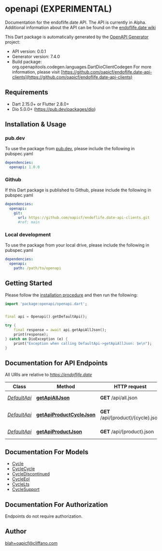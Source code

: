 # openapi (EXPERIMENTAL)
Documentation for the endoflife.date API. The API is currently in Alpha. Additional information about the API can be found on the [endoflife.date wiki](https://github.com/endoflife-date/endoflife.date/wiki)

This Dart package is automatically generated by the [OpenAPI Generator](https://openapi-generator.tech) project:

- API version: 0.0.1
- Generator version: 7.4.0
- Build package: org.openapitools.codegen.languages.DartDioClientCodegen
For more information, please visit [https://github.com/oapicf/endoflife.date-api-clients](https://github.com/oapicf/endoflife.date-api-clients)

## Requirements

* Dart 2.15.0+ or Flutter 2.8.0+
* Dio 5.0.0+ (https://pub.dev/packages/dio)

## Installation & Usage

### pub.dev
To use the package from [pub.dev](https://pub.dev), please include the following in pubspec.yaml
```yaml
dependencies:
  openapi: 1.0.0
```

### Github
If this Dart package is published to Github, please include the following in pubspec.yaml
```yaml
dependencies:
  openapi:
    git:
      url: https://github.com/oapicf/endoflife.date-api-clients.git
      #ref: main
```

### Local development
To use the package from your local drive, please include the following in pubspec.yaml
```yaml
dependencies:
  openapi:
    path: /path/to/openapi
```

## Getting Started

Please follow the [installation procedure](#installation--usage) and then run the following:

```dart
import 'package:openapi/openapi.dart';


final api = Openapi().getDefaultApi();

try {
    final response = await api.getApiAllJson();
    print(response);
} catch on DioException (e) {
    print("Exception when calling DefaultApi->getApiAllJson: $e\n");
}

```

## Documentation for API Endpoints

All URIs are relative to *https://endoflife.date*

Class | Method | HTTP request | Description
------------ | ------------- | ------------- | -------------
[*DefaultApi*](doc/DefaultApi.md) | [**getApiAllJson**](doc/DefaultApi.md#getapialljson) | **GET** /api/all.json | All Products
[*DefaultApi*](doc/DefaultApi.md) | [**getApiProductCycleJson**](doc/DefaultApi.md#getapiproductcyclejson) | **GET** /api/{product}/{cycle}.json | Single cycle details
[*DefaultApi*](doc/DefaultApi.md) | [**getApiProductJson**](doc/DefaultApi.md#getapiproductjson) | **GET** /api/{product}.json | Get All Details


## Documentation For Models

 - [Cycle](doc/Cycle.md)
 - [CycleCycle](doc/CycleCycle.md)
 - [CycleDiscontinued](doc/CycleDiscontinued.md)
 - [CycleEol](doc/CycleEol.md)
 - [CycleLts](doc/CycleLts.md)
 - [CycleSupport](doc/CycleSupport.md)


## Documentation For Authorization

Endpoints do not require authorization.


## Author

blah+oapicf@cliffano.com

